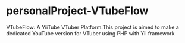 # personalProject-VTubeFlow
VTubeFlow: A YiiTube VTuber Platform.This project is aimed to make a dedicated YouTube version for VTuber using  PHP with Yii framework
